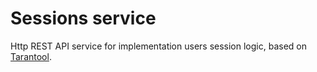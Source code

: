 Sessions service
================

Http REST API service for implementation users session logic, based on [Tarantool](http://tarantool.org/).